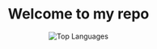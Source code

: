 <h1 align="center">Welcome to my repo</h1>  

<div align="center">
  <img src="https://github-readme-stats.vercel.app/api/top-langs/?username=henryjonathnn&layout=compact&theme=radical" alt="Top Languages" />
</div>

